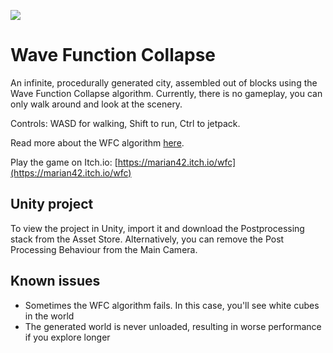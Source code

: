 ![](https://i.imgur.com/nudwW5W.jpg)

# Wave Function Collapse

An infinite, procedurally generated city, assembled out of blocks using the Wave Function Collapse algorithm.
Currently, there is no gameplay, you can only walk around and look at the scenery.

Controls: WASD for walking, Shift to run, Ctrl to jetpack.

Read more about the WFC algorithm [here](https://github.com/mxgmn/WaveFunctionCollapse).

Play the game on Itch.io: [https://marian42.itch.io/wfc](https://marian42.itch.io/wfc)

## Unity project

To view the project in Unity, import it and download the Postprocessing stack from the Asset Store. Alternatively, you can remove the Post Processing Behaviour from the Main Camera. 

## Known issues

- Sometimes the WFC algorithm fails. In this case, you'll see white cubes in the world
- The generated world is never unloaded, resulting in worse performance if you explore longer
